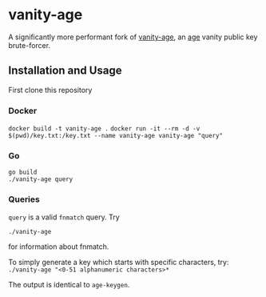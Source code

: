 # vanity-age

A significantly more performant fork of [vanity-age](https://github.com/6e6f61/vanity-age),
an [age](https://github.com/FiloSottile/age) vanity public key brute-forcer.

## Installation and Usage
First clone this repository
<!-- `git clone https://github.com/yawning/vanity-age`  -->

### Docker

`docker build -t vanity-age .`
`docker run -it --rm -d -v $(pwd)/key.txt:/key.txt --name vanity-age vanity-age "query"`

### Go

```
go build
./vanity-age query
```

### Queries
`query` is a valid `fnmatch` query. Try

```
./vanity-age
```

for information about fnmatch.

To simply generate a key which starts with specific characters, try:
`./vanity-age "<0-51 alphanumeric characters>*`

The output is identical to `age-keygen`.
